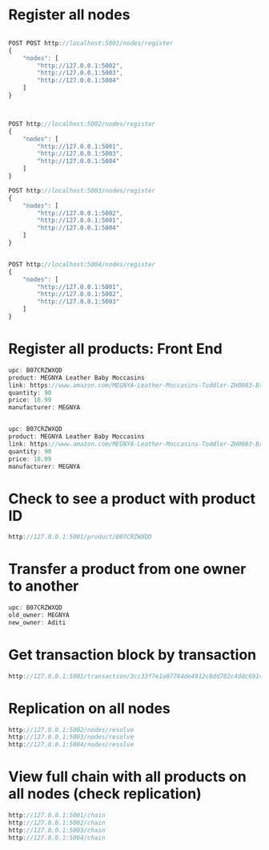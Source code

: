 # Register all nodes 
```js

POST POST http://localhost:5001/nodes/register 
{
	"nodes": [
		"http://127.0.0.1:5002",
		"http://127.0.0.1:5003",
		"http://127.0.0.1:5004"
	]
}



POST http://localhost:5002/nodes/register 
{
	"nodes": [
		"http://127.0.0.1:5001",
		"http://127.0.0.1:5003",
		"http://127.0.0.1:5004"
	]
}

POST http://localhost:5003/nodes/register 
{
	"nodes": [
		"http://127.0.0.1:5002",
		"http://127.0.0.1:5001",
		"http://127.0.0.1:5004"
	]
}


POST http://localhost:5004/nodes/register 
{
	"nodes": [
		"http://127.0.0.1:5001",
		"http://127.0.0.1:5002",
		"http://127.0.0.1:5003"
	]
}


```

# Register all products: Front End
```js
upc: B07CRZWXQD
product: MEGNYA Leather Baby Moccasins
link: https://www.amazon.com/MEGNYA-Leather-Moccasins-Toddler-ZH0003-Brown-12-5/dp/B07BBVPSPW/ref=sr_1_1_sspa?ie=UTF8&qid=1525936891&sr=8-1-spons&keywords=baby+shoes&psc=1
quantity: 90
price: 18.99
manufacturer: MEGNYA


upc: B07CRZWXQD
product: MEGNYA Leather Baby Moccasins
link: https://www.amazon.com/MEGNYA-Leather-Moccasins-Toddler-ZH0003-Brown-12-5/dp/B07BBVPSPW/ref=sr_1_1_sspa?ie=UTF8&qid=1525936891&sr=8-1-spons&keywords=baby+shoes&psc=1
quantity: 90
price: 18.99
manufacturer: MEGNYA


```

# Check to see a product with product ID
```js
http://127.0.0.1:5001/product/B07CRZWXQD

```

# Transfer a product from one owner to another
```js
upc: B07CRZWXQD
old_owner: MEGNYA
new_owner: Aditi
```

# Get transaction block by transaction 
```js
http://127.0.0.1:5001/transaction/3cc33f7e1a07784de4912c8dd702c4ddc6914051
```

# Replication on all nodes
```js
http://127.0.0.1:5002/nodes/resolve
http://127.0.0.1:5003/nodes/resolve
http://127.0.0.1:5004/nodes/resolve
```

# View full chain with all products on all nodes (check replication)
```js
http://127.0.0.1:5001/chain
http://127.0.0.1:5002/chain
http://127.0.0.1:5003/chain
http://127.0.0.1:5004/chain
```




